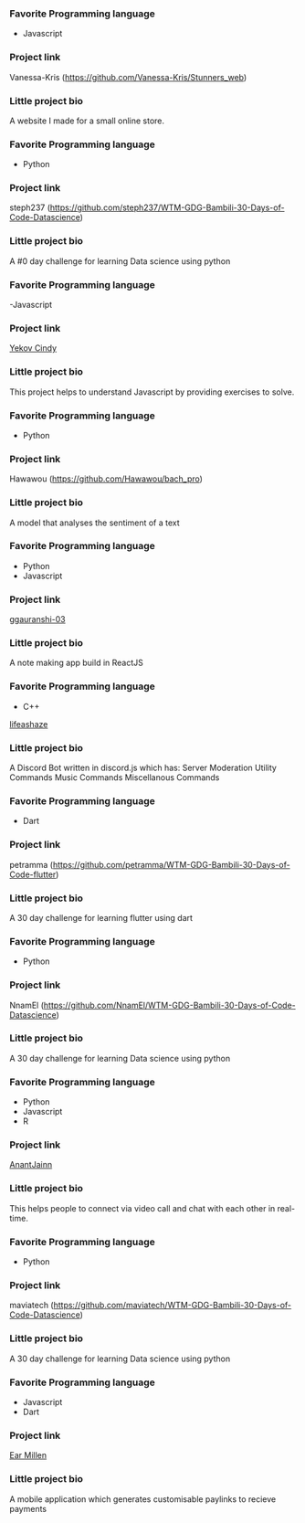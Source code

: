 ### Favorite Programming language

- Javascript

### Project link

Vanessa-Kris (https://github.com/Vanessa-Kris/Stunners_web)

### Little project bio

A website I made for a small online store.

### Favorite Programming language

- Python

### Project link

steph237 (https://github.com/steph237/WTM-GDG-Bambili-30-Days-of-Code-Datascience)

### Little project bio

A #0 day challenge for learning Data science using python



### Favorite Programming language
-Javascript

### Project link
[Yekov Cindy](https://github.com/tcyekov/50-coding-challenges)

### Little project bio
This project helps to understand Javascript by providing exercises to solve.


### Favorite Programming language

- Python

### Project link

Hawawou (https://github.com/Hawawou/bach_pro)

### Little project bio

A model that analyses the sentiment of a text

### Favorite Programming language

- Python
- Javascript

### Project link

[ggauranshi-03](https://github.com/ggauranshi-03/Keeper_Note_making)

### Little project bio

A note making app build in ReactJS



### Favorite Programming language
- C++

[lifeashaze](https://github.com/lifeashaze/Hazikeen)

### Little project bio

A Discord Bot written in discord.js which has:
Server Moderation
Utility Commands
Music Commands
Miscellanous Commands

### Favorite Programming language

- Dart

### Project link

petramma (https://github.com/petramma/WTM-GDG-Bambili-30-Days-of-Code-flutter)

### Little project bio

A 30 day challenge for learning flutter using dart


### Favorite Programming language

- Python

### Project link

NnamEl (https://github.com/NnamEl/WTM-GDG-Bambili-30-Days-of-Code-Datascience)

### Little project bio

A 30 day challenge for learning Data science using python


### Favorite Programming language

  - Python
  - Javascript
  - R

  ### Project link

  [AnantJainn](https://github.com/AnantJainn/Zoom-Clone.git)

  ### Little project bio

  This helps people to connect via video call and chat with each other in real-time.
  

 ### Favorite Programming language

- Python

### Project link

maviatech (https://github.com/maviatech/WTM-GDG-Bambili-30-Days-of-Code-Datascience)

### Little project bio

A 30 day challenge for learning Data science using python

  

### Favorite Programming language

- Javascript
- Dart

### Project link

[Ear Millen](https://github.com/akwe-afriitech/momo-universe.)

### Little project bio

A mobile application which generates customisable paylinks to recieve payments

